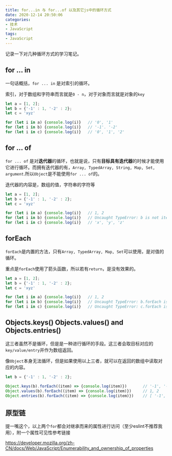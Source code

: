 ```yaml
---
title: for...in 与 for...of 以及其它js中的循环方式
date: 2020-12-14 20:50:06
categories:
- 技术
- JavaScript
tags:
- JavaScript
---
```

记录一下对几种循环方式的学习笔记。



## for ... in

一句话概括，`for ... in` 是对索引的循环。

索引，对于数组和字符串而言就是`0 - n`，对于对象而言就是对象的`key`

```javascript for ... in
let a = [1, 2];
let b = {'-1' : 1, '-2' : 2};
let c = 'xyz'

for (let i in a) {console.log(i)}	// '0', '1'
for (let i in b) {console.log(i)}	// '-1'. '-2'
for (let i in c) {console.log(i)}	// '0', '1', '2'
```

<!-- more -->

## for ... of

`for ... of` 是对**迭代器**的循环，也就是说，只有**目标具有迭代器**的时候才能使用它进行循环。而拥有迭代器的有，`Array, TypedArray, String, Map, Set, argument`.所以`Object`是不能使用`for ... of`的。

迭代器的内容是，数组的值，字符串的字符等

```javascript for ... of
let a = [1, 2];
let b = {'-1' : 1, '-2' : 2};
let c = 'xyz'

for (let i in a) {console.log(i)}	// 1, 2
for (let i in b) {console.log(i)}	// Uncaught TypeError: b is not iterable
for (let i in c) {console.log(i)}	// 'x', 'y', 'z'
```



## forEach

`forEach`是内置的方法，只有`Array, TypedArray, Map, Set`可以使用，是对值的循环。

重点是`forEach`使用了箭头函数，所以若有`return`，是没有效果的。

```javascript forEach
let a = [1, 2];
let b = {'-1' : 1, '-2' : 2};
let c = 'xyz'

for (let i in a) {console.log(i)}	// 1, 2
for (let i in b) {console.log(i)}	// Uncaught TypeError: b.forEach is not a function
for (let i in c) {console.log(i)}	// Uncaught TypeError: c.forEach is not a function
```



## Objects.keys() Objects.values() and Objects.entries()

这三者虽然不是循环，但是是一种进行循环的手段。这三者会取目标对应的`key/value/entry`并作为数组返回。

像`Object`本身无法循环，但是如果使用以上三者，就可以在返回的数组中读取对应的内容。

```javascript Objects.()
let b = {'-1' : 1, '-2' : 2};

Object.keys(b).forEach((item) => {console.log(item)})		// '-1', '-2'
Object.values(b).forEach((item) => {console.log(item)})		// 1, 2
Object.entries(b).forEach((item) => {console.log(item)})	// [ '-1', 1 ], [ '-2', 2 ]
```



## 原型链

提一嘴这个，以上两个`for`都会对继承而来的属性进行访问（至少eslint不推荐我用），附一个属性可见性参考链接

https://developer.mozilla.org/zh-CN/docs/Web/JavaScript/Enumerability_and_ownership_of_properties